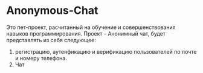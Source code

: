 ﻿# Anonymous-Chat
Это пет-проект, расчитанный на обучение и совершенствования навыков программирования.
Проект - Анонимный чат, будет представлять из себя следующее:
1. регистрацию, аутенфикацию и верификацию пользователей по почте и номеру телефона.
2. Чат
